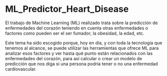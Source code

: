 # ML_Predictor_Heart_Disease

El trabajo de Machine Learning (ML) realizado trata sobre la predicción de enfermedades del corazón teniendo en cuenta otras enfermedades o factores como pueden ser el ser fumador, la obesidad, la edad, etc. 

Este tema ha sido escogido porque, hoy en día, y con toda la tecnología que tenemos al alcance, se puede utilizar las herramientas que ofrece ML para analizar esos factores y ver hasta qué punto están relacionados con las enfermedades del corazón, para así calcular o crear un modelo de predicción que nos diga si una persona podría tener o no una enfermedad cardiovascular.

